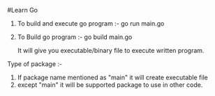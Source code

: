 #Learn Go

1) To build and execute go program :- go run main.go

2) To Build go program :- go build main.go
    
     It will give you executable/binary file to execute written program.

Type of package :- 

1) If package name mentioned as "main" it will create executable file 
2) except "main" it will be supported package to use in other code.
    